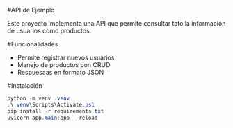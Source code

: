 #API de Ejemplo

Este proyecto implementa una API que permite consultar tato la información de usuarios como productos.

#Funcionalidades

- Permite registrar nuevos usuarios
- Manejo de productos con CRUD
- Respuesaas en formato JSON

#Instalación

```powershell
python -m venv .venv
.\.venv\Scripts\Activate.ps1
pip install -r requirements.txt
uvicorn app.main:app --reload